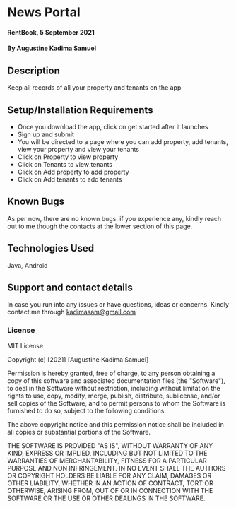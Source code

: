 # News Portal
#### RentBook, 5 September 2021
#### By **Augustine Kadima Samuel**
## Description
Keep all records of all your property and tenants on the app
## Setup/Installation Requirements
* Once you download the app, click on get started after it launches
* Sign up and submit
* You will be directed to a page where you can add property, add tenants, view your property and view your tenants
* Click on Property to view property
* Click on Tenants to view tenants
* Click on Add property to add property
* Click on Add tenants to add tenants

## Known Bugs
As per now, there are no known bugs. if you experience any, kindly reach out to me though the contacts at the lower section of this page.
## Technologies Used
Java, Android
## Support and contact details
In case you run into any issues or have questions, ideas or concerns. Kindly contact me through kadimasam@gmail.com
### License
MIT License

Copyright (c) [2021] [Augustine Kadima Samuel]

Permission is hereby granted, free of charge, to any person obtaining a copy
of this software and associated documentation files (the "Software"), to deal
in the Software without restriction, including without limitation the rights
to use, copy, modify, merge, publish, distribute, sublicense, and/or sell
copies of the Software, and to permit persons to whom the Software is
furnished to do so, subject to the following conditions:

The above copyright notice and this permission notice shall be included in all
copies or substantial portions of the Software.

THE SOFTWARE IS PROVIDED "AS IS", WITHOUT WARRANTY OF ANY KIND, EXPRESS OR
IMPLIED, INCLUDING BUT NOT LIMITED TO THE WARRANTIES OF MERCHANTABILITY,
FITNESS FOR A PARTICULAR PURPOSE AND NON INFRINGEMENT. IN NO EVENT SHALL THE
AUTHORS OR COPYRIGHT HOLDERS BE LIABLE FOR ANY CLAIM, DAMAGES OR OTHER
LIABILITY, WHETHER IN AN ACTION OF CONTRACT, TORT OR OTHERWISE, ARISING FROM,
OUT OF OR IN CONNECTION WITH THE SOFTWARE OR THE USE OR OTHER DEALINGS IN THE
SOFTWARE.